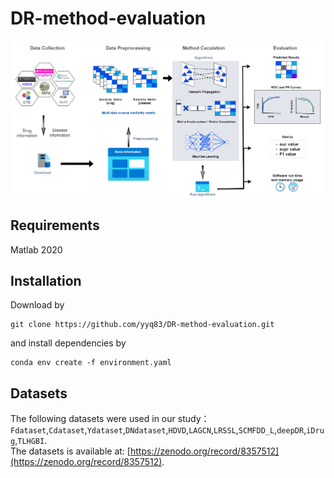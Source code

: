 # DR-method-evaluation
![Overview of DR evaluation](./figures/overflow_v16.png )

## Requirements
Matlab 2020

## Installation
Download by
~~~~
git clone https://github.com/yyq83/DR-method-evaluation.git
~~~~
and install dependencies by
~~~~~
conda env create -f environment.yaml
~~~~~


## Datasets
The following datasets were used in our study：
`Fdataset`,`Cdataset`,`Ydataset`,`DNdataset`,`HDVD`,`LAGCN`,`LRSSL`,`SCMFDD_L`,`deepDR`,`iDrug`,`TLHGBI`.  
The datasets is available at: [https://zenodo.org/record/8357512](https://zenodo.org/record/8357512).
